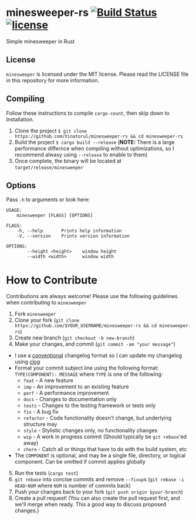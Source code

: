 # minesweeper-rs  [![Build Status](https://travis-ci.org/Vinatorul/minesweeper-rs.svg)](https://travis-ci.org/Vinatorul/minesweeper-rs) [![license](http://img.shields.io/badge/license-MIT-blue.svg)](/LICENSE)
Simple minesweeper in Rust

## License
`minesweeper` is licensed under the MIT license. Please read the LICENSE file in this repository for more information.

## Compiling

Follow these instructions to compile `cargo-count`, then skip down to Installation.

 1. Clone the project `$ git clone https://github.com/Vinatorul/minesweeper-rs && cd minesweeper-rs`
 2. Build the project `$ cargo build --release` (**NOTE:** There is a large performance differnce when compiling without optimizations, so I recommend alwasy using `--release` to enable to them)
 3. Once complete, the binary will be located at `target/release/minesweeper`

## Options

Pass `-h` to arguments or look here: 

```
USAGE:
    minesweeper [FLAGS] [OPTIONS]

FLAGS:
    -h, --help       Prints help information
    -V, --version    Prints version information

OPTIONS:
        --height <height>    window height
        --width <width>      window width
```

# How to Contribute

Contributions are always welcome! Please use the following guidelines when contributing to `minesweeper`

1. Fork `minesweeper`
2. Clone your fork (`git clone https://github.com/$YOUR_USERNAME/minesweeper-rs && cd minesweeper-rs`)
3. Create new branch (`git checkout -b new-branch`)
4. Make your changes, and commit (`git commit -am "your message"`)
 * I use a [conventional](https://github.com/ajoslin/conventional-changelog/blob/master/CONVENTIONS.md) changelog format so I can update my changelog using [clog](https://github.com/thoughtram/clog)
 * Format your commit subject line using the following format: `TYPE(COMPONENT): MESSAGE` where `TYPE` is one of the following:
    - `feat` - A new feature
    - `imp` - An improvement to an existing feature
    - `perf` - A performance improvement
    - `docs` - Changes to documentation only
    - `tests` - Changes to the testing framework or tests only
    - `fix` - A bug fix
    - `refactor` - Code functionality doesn't change, but underlying structure may
    - `style` - Stylistic changes only, no functionality changes
    - `wip` - A work in progress commit (Should typically be `git rebase`'ed away)
    - `chore` - Catch all or things that have to do with the build system, etc
 * The `COMPONENT` is optional, and may be a single file, directory, or logical component. Can be omitted if commit applies globally
5. Run the tests (`cargo test`)
6. `git rebase` into concise commits and remove `--fixup`s (`git rebase -i HEAD~NUM` where `NUM` is number of commits back)
7. Push your changes back to your fork (`git push origin $your-branch`)
8. Create a pull request! (You can also create the pull request first, and we'll merge when ready. This a good way to discuss proposed changes.)
